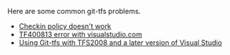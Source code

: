 Here are some common git-tfs problems.

* [Checkin policy doesn't work](troubleshooting-checkin-policies.md)
* [TF400813 error with visualstudio.com](TF400813-error-with-visualstudio.com.md)
* [Using Git-tfs with TFS2008 and a later version of Visual Studio](troubleshooting-TFS2008-with-later-VisualStudio.md)
